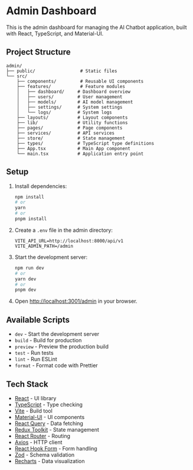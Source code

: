 # Admin Dashboard

This is the admin dashboard for managing the AI Chatbot application, built with React, TypeScript, and Material-UI.

## Project Structure

```
admin/
├── public/                 # Static files
└── src/
    ├── components/         # Reusable UI components
    ├── features/           # Feature modules
    │   ├── dashboard/     # Dashboard overview
    │   ├── users/         # User management
    │   ├── models/        # AI model management
    │   ├── settings/      # System settings
    │   └── logs/          # System logs
    ├── layouts/           # Layout components
    ├── lib/               # Utility functions
    ├── pages/             # Page components
    ├── services/          # API services
    ├── store/             # State management
    ├── types/             # TypeScript type definitions
    ├── App.tsx            # Main App component
    └── main.tsx           # Application entry point
```

## Setup

1. Install dependencies:
   ```bash
   npm install
   # or
   yarn
   # or
   pnpm install
   ```

2. Create a `.env` file in the admin directory:
   ```
   VITE_API_URL=http://localhost:8000/api/v1
   VITE_ADMIN_PATH=/admin
   ```

3. Start the development server:
   ```bash
   npm run dev
   # or
   yarn dev
   # or
   pnpm dev
   ```

4. Open [http://localhost:3001/admin](http://localhost:3001/admin) in your browser.

## Available Scripts

- `dev` - Start the development server
- `build` - Build for production
- `preview` - Preview the production build
- `test` - Run tests
- `lint` - Run ESLint
- `format` - Format code with Prettier

## Tech Stack

- [React](https://reactjs.org/) - UI library
- [TypeScript](https://www.typescriptlang.org/) - Type checking
- [Vite](https://vitejs.dev/) - Build tool
- [Material-UI](https://mui.com/) - UI components
- [React Query](https://tanstack.com/query) - Data fetching
- [Redux Toolkit](https://redux-toolkit.js.org/) - State management
- [React Router](https://reactrouter.com/) - Routing
- [Axios](https://axios-http.com/) - HTTP client
- [React Hook Form](https://react-hook-form.com/) - Form handling
- [Zod](https://zod.dev/) - Schema validation
- [Recharts](https://recharts.org/) - Data visualization
